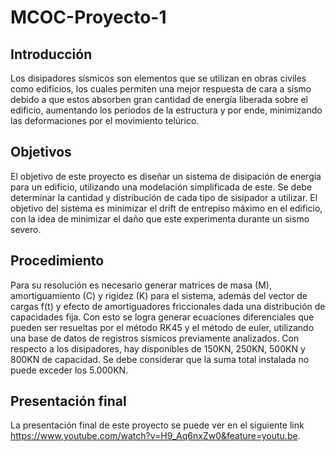 # MCOC-Proyecto-1
## Introducción
Los disipadores sísmicos son elementos que se utilizan en obras civiles como edificios, los cuales permiten una mejor respuesta de cara a sismo debido a que estos absorben gran cantidad de energía liberada sobre el edificio, aumentando los periodos de la estructura y por ende, minimizando las deformaciones por el movimiento telúrico.
## Objetivos
El objetivo de este proyecto es diseñar un sistema de disipación de energía para un edificio, utilizando una modelación simplificada de este. Se debe determinar la cantidad y distribución de cada tipo de sisipador a utilizar. El objetivo del sistema es minimizar el drift de entrepiso máximo en el edificio, con la idea de minimizar el daño que este experimenta durante un sismo severo.
## Procedimiento
Para su resolución es necesario generar matrices de masa (M), amortiguamiento (C) y rigidez (K) para el sistema, además del vector de cargas f(t) y efecto de amortiguadores friccionales dada una distribución de capacidades fija. Con esto se logra generar ecuaciones diferenciales que pueden ser resueltas por el método RK45 y el método de euler, utilizando una base de datos de registros sísmicos previamente analizados.
Con respecto a los disipadores, hay disponibles de 150KN, 250KN, 500KN y 800KN de capacidad. Se debe considerar que la suma total instalada no puede exceder los 5.000KN.
## Presentación final
La presentación final de este proyecto se puede ver en el siguiente link https://www.youtube.com/watch?v=H9_Aq6nxZw0&feature=youtu.be.
